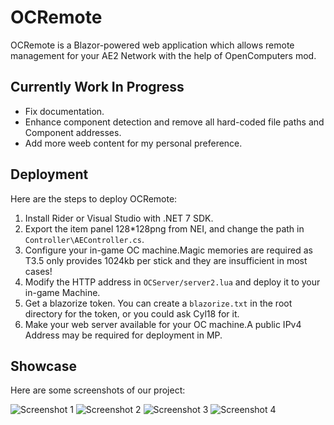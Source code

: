 # OCRemote

OCRemote is a Blazor-powered web application which allows remote management for your AE2 Network with the help of OpenComputers mod.

## Currently Work In Progress

- Fix documentation.
- Enhance component detection and remove all hard-coded file paths and Component addresses.
- Add more weeb content for my personal preference.

## Deployment

Here are the steps to deploy OCRemote:

1. Install Rider or Visual Studio with .NET 7 SDK.
2. Export the item panel 128*128png from NEI, and change the path in `Controller\AEController.cs`.
3. Configure your in-game OC machine.Magic memories are required as T3.5 only provides 1024kb per stick and they are insufficient in most cases!
4. Modify the HTTP address in `OCServer/server2.lua` and deploy it to your in-game Machine.
5. Get a blazorize token. You can create a `blazorize.txt` in the root directory for the token, or you could ask Cyl18 for it.
6. Make your web server available for your OC machine.A public IPv4 Address may be required for deployment in MP.

## Showcase

Here are some screenshots of our project:

![Screenshot 1](docs/1.png)
![Screenshot 2](docs/2.png)
![Screenshot 3](docs/3.5.jpg)
![Screenshot 4](docs/3.png)
